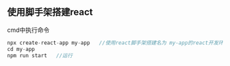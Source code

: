 ## 使用脚手架搭建react

cmd中执行命令

```javascript
npx create-react-app my-app   //使用react脚手架搭建名为 my-app的react开发环境
cd my-app 
npm run start   //运行
```

